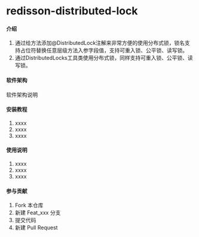 # redisson-distributed-lock

#### 介绍
1. 通过给方法添加@DistributedLock注解来非常方便的使用分布式锁，锁名支持占位符替换任意层级方法入参字段值，支持可重入锁、公平锁、读写锁。
2. 通过DistributedLocks工具类使用分布式锁，同样支持可重入锁、公平锁、读写锁。

#### 软件架构
软件架构说明


#### 安装教程

1.  xxxx
2.  xxxx
3.  xxxx

#### 使用说明

1.  xxxx
2.  xxxx
3.  xxxx

#### 参与贡献

1.  Fork 本仓库
2.  新建 Feat_xxx 分支
3.  提交代码
4.  新建 Pull Request

